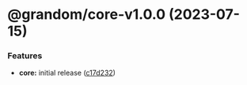 # @grandom/core-v1.0.0 (2023-07-15)


### Features

* **core:** initial release ([c17d232](https://github.com/grandom-library/grandom-js/commit/c17d232f900354b3ec9642526b81e17f5fa66837))
